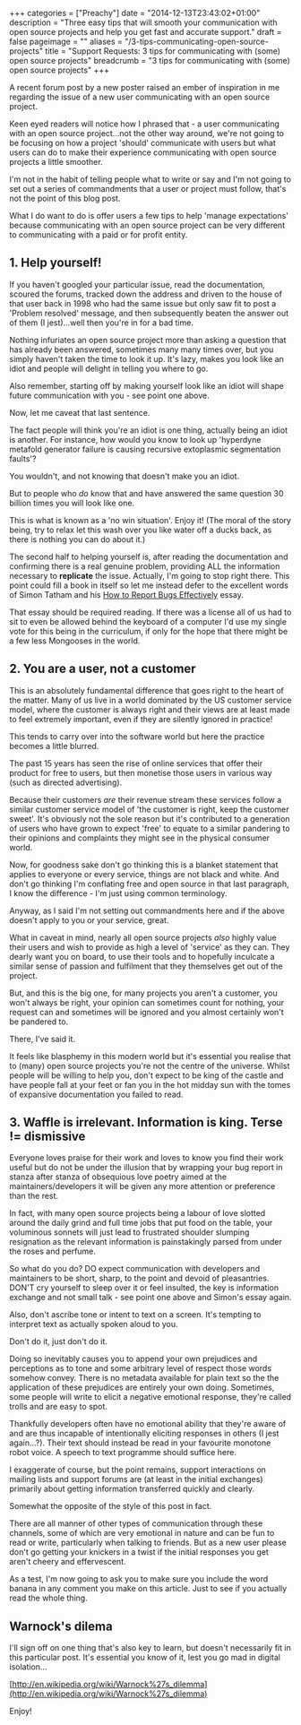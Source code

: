 +++
categories = ["Preachy"]
date = "2014-12-13T23:43:02+01:00"
description = "Three easy tips that will smooth your communication with open source projects and help you get fast and accurate support."
draft = false
pageimage = ""
aliases = "/3-tips-communicating-open-source-projects"
title = "Support Requests: 3 tips for communicating with (some) open source projects"
breadcrumb = "3 tips for communicating with (some) open source projects"
+++

A recent forum post by a new poster raised an ember of inspiration in me regarding the issue of a new user communicating with an open source project.

Keen eyed readers will notice how I phrased that - a user communicating with an open source project...not the other way around, we're not going to be focusing on how a project 'should' communicate with users but what users can do to make their experience communicating with open source projects a little smoother.

I'm not in the habit of telling people what to write or say and I'm not going to set out a series of commandments that a user or project must follow, that's not the point of this blog post.

What I do want to do is offer users a few tips to help 'manage expectations' because communicating with an open source project can be very different to communicating with a paid or for profit entity.

## 1. Help yourself!

If you haven't googled your particular issue, read the documentation, scoured the forums, tracked down the address and driven to the house of that user back in 1998 who had the same issue but only saw fit to post a 'Problem resolved' message, and then subsequently beaten the answer out of them (I jest)...well then you're in for a bad time.

Nothing infuriates an open source project more than asking a question that has already been answered, sometimes many many times over, but you simply haven't taken the time to look it up. It's lazy, makes you look like an idiot and people will delight in telling you where to go.

Also remember, starting off by making yourself look like an idiot will shape future communication with you - see point one above.

Now, let me caveat that last sentence.

The fact people will think you're an idiot is one thing, actually being an idiot is another. For instance, how would you know to look up 'hyperdyne metafold generator failure is causing recursive extoplasmic segmentation faults'?

You wouldn't, and not knowing that doesn't make you an idiot.

But to people who <em>do</em> know that and have answered the same question 30 billion times you will look like one.

This is what is known as a 'no win situation'. Enjoy it! (The moral of the story being, try to relax let this wash over you like water off a ducks back, as there is nothing you can do about it.)

The second half to helping yourself is, after reading the documentation and confirming there is a real genuine problem, providing ALL the information necessary to <strong>replicate</strong> the issue. Actually, I'm going to stop right there. This point could fill a book in itself so let me instead defer to the excellent words of Simon Tatham and his <a href="http://www.chiark.greenend.org.uk/~sgtatham/bugs.html">How to Report Bugs Effectively</a> essay.

That essay should be required reading. If there was a license all of us had to sit to even be allowed behind the keyboard of a computer I'd use my single vote for this being in the curriculum, if only for the hope that there might be a few less Mongooses in the world.

## 2. You are a user, not a customer

This is an absolutely fundamental difference that goes right to the heart of the matter. Many of us live in a world dominated by the US customer service model, where the customer is always right and their views are at least made to feel extremely important, even if they are silently ignored in practice!

This tends to carry over into the software world but here the practice becomes a little blurred.
<!--more-->
The past 15 years has seen the rise of online services that offer their product for free to users, but then monetise those users in various way (such as directed advertising).

Because their customers <em>are</em> their revenue stream these services follow a similar customer service model of 'the customer is right, keep the customer sweet'. It's obviously not the sole reason but it's contributed to a generation of users who have grown to expect 'free' to equate to a similar pandering to their opinions and complaints they might see in the physical consumer world.

Now, for goodness sake don't go thinking this is a blanket statement that applies to everyone or every service, things are not black and white. And don't go thinking I'm conflating free and open source in that last paragraph, I know the difference - I'm just using common terminology.

Anyway, as I said I'm not setting out commandments here and if the above doesn't apply to you or your service, great.

What in caveat in mind, nearly all open source projects _also_ highly value their users and wish to provide as high a level of 'service' as they can. They dearly want you on board, to use their tools and to hopefully inculcate a similar sense of passion and fulfilment that they themselves get out of the project.

But, and this is the big one, for many projects you aren't a customer, you won't always be right, your opinion can sometimes count for nothing, your request can and sometimes will be ignored and you almost certainly won't be pandered to.

There, I've said it.

It feels like blasphemy in this modern world but it's essential you realise that to (many) open source projects you're not the centre of the universe. Whilst people will be willing to help you, don't expect to be king of the castle and have people fall at your feet or fan you in the hot midday sun with the tomes of expansive documentation you failed to read.

## 3. Waffle is irrelevant. Information is king. Terse != dismissive

Everyone loves praise for their work and loves to know you find their work useful but do not be under the illusion that by wrapping your bug report in stanza after stanza of obsequious love poetry aimed at the maintainers/developers it will be given any more attention or preference than the rest.

In fact, with many open source projects being a labour of love slotted around the daily grind and full time jobs that put food on the table, your voluminous sonnets will just lead to frustrated shoulder slumping resignation as the relevant information is painstakingly parsed from under the roses and perfume.

So what do you do? DO expect communication with developers and maintainers to be short, sharp, to the point and devoid of pleasantries. DON'T cry yourself to sleep over it or feel insulted, the key is information exchange and not small talk - see point one above and Simon's essay again.

Also, don't ascribe tone or intent to text on a screen. It's tempting to interpret text as actually spoken aloud to you.

Don't do it, just don't do it.

Doing so inevitably causes you to append your own prejudices and perceptions as to tone and some arbitrary level of respect those words somehow convey. There is no metadata available for plain text so the the application of these prejudices are entirely your own doing. Sometimes, some people will write to elicit a negative emotional response, they're called trolls and are easy to spot.

Thankfully developers often have no emotional ability that they're aware of and are thus incapable of intentionally eliciting responses in others (I jest again...?). Their text should instead be read in your favourite monotone robot voice. A speech to text programme should suffice here.

I exaggerate of course, but the point remains, support interactions on mailing lists and support forums are (at least in the initial exchanges) primarily about getting information transferred quickly and clearly.

Somewhat the opposite of the style of this post in fact.

There are all manner of other types of communication through these channels, some of which are very emotional in nature and can be fun to read or write, particularly when talking to friends. But as a new user please don't go getting your knickers in a twist if the initial responses you get aren't cheery and effervescent.

As a test, I'm now going to ask you to make sure you include the word banana in any comment you make on this article. Just to see if you actually read the whole thing.

<h2>Warnock's dilema</h2>

I'll sign off on one thing that's also key to learn, but doesn't necessarily fit in this particular post. It's essential you know of it, lest you go mad in digital isolation...

[http://en.wikipedia.org/wiki/Warnock%27s_dilemma](http://en.wikipedia.org/wiki/Warnock%27s_dilemma)

Enjoy!
